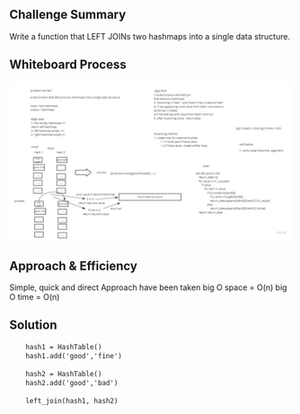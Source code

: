 ## Challenge Summary
Write a function that LEFT JOINs two hashmaps into a single data structure.


## Whiteboard Process

![](Whiteboard.jpg)
## Approach & Efficiency
Simple, quick and direct Approach have been taken big O space = O(n) big O time = O(n)

## Solution

```
    hash1 = HashTable()
    hash1.add('good','fine')

    hash2 = HashTable()
    hash2.add('good','bad')

    left_join(hash1, hash2)

```
